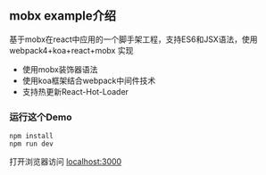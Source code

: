 ## mobx example介绍

基于mobx在react中应用的一个脚手架工程，支持ES6和JSX语法，使用webpack4+koa+react+mobx 实现


* 使用mobx装饰器语法
* 使用koa框架结合webpack中间件技术
* 支持热更新React-Hot-Loader

### 运行这个Demo

```
npm install 
npm run dev
```
打开浏览器访问 [localhost:3000](http://localhost:3000)


